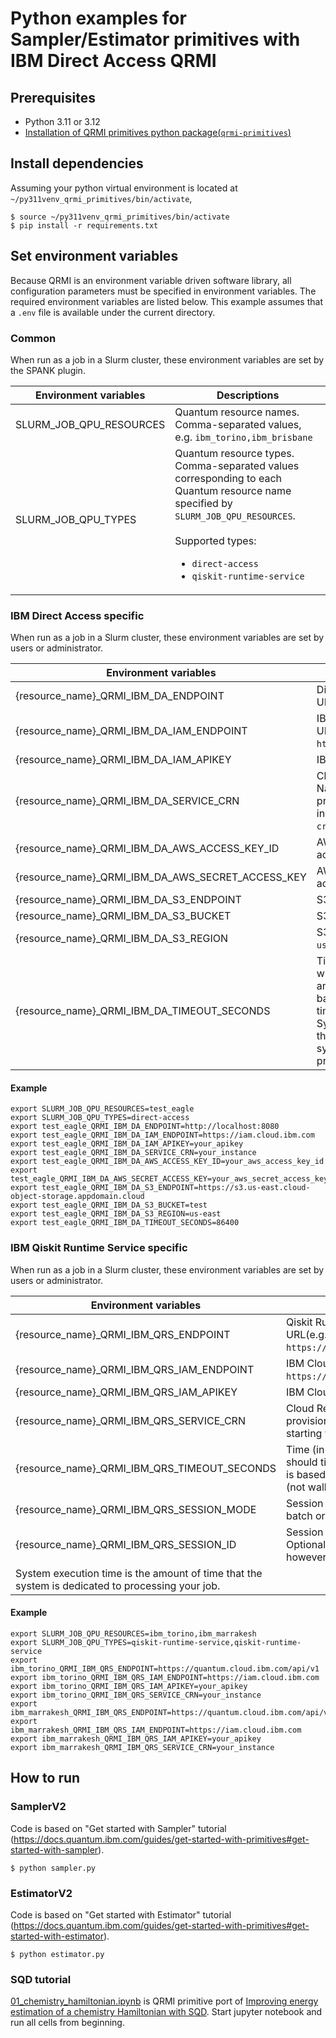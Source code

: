 # Python examples for Sampler/Estimator primitives with IBM Direct Access QRMI

## Prerequisites

* Python 3.11 or 3.12
* [Installation of QRMI primitives python package(`qrmi-primitives`)](../../README.md)

## Install dependencies

Assuming your python virtual environment is located at `~/py311venv_qrmi_primitives/bin/activate`,

```shell-session
$ source ~/py311venv_qrmi_primitives/bin/activate
$ pip install -r requirements.txt
```

## Set environment variables

Because QRMI is an environment variable driven software library, all configuration parameters must be specified in environment variables. The required environment variables are listed below. This example assumes that a `.env` file is available under the current directory.

### Common

When run as a job in a Slurm cluster, these environment variables are set by the SPANK plugin.

| Environment variables | Descriptions |
| ---- | ---- |
| SLURM_JOB_QPU_RESOURCES | Quantum resource names. Comma-separated values, e.g. `ibm_torino,ibm_brisbane` |
| SLURM_JOB_QPU_TYPES | Quantum resource types. Comma-separated values corresponding to each Quantum resource name specified by `SLURM_JOB_QPU_RESOURCES`.<br><br>Supported types:<ul><li>`direct-access`</li><li>`qiskit-runtime-service`</li></ul> |

### IBM Direct Access specific

When run as a job in a Slurm cluster, these environment variables are set by users or administrator.

| Environment variables | Descriptions |
| ---- | ---- |
| {resource_name}_QRMI_IBM_DA_ENDPOINT | Direct Access endpoint URL |
| {resource_name}_QRMI_IBM_DA_IAM_ENDPOINT | IBM Cloud IAM endpoint URL(e.g. `https://iam.cloud.ibm.com`) |
| {resource_name}_QRMI_IBM_DA_IAM_APIKEY | IBM Cloud IAM API Key |
| {resource_name}_QRMI_IBM_DA_SERVICE_CRN | Cloud Resource Name(CRN) of the provisioned Direct Access instance, starting with `crn:v1:`. |
| {resource_name}_QRMI_IBM_DA_AWS_ACCESS_KEY_ID | AWS Access Key ID to access S3 bucket |
| {resource_name}_QRMI_IBM_DA_AWS_SECRET_ACCESS_KEY | AWS Secret Access Key to access S3 bucket |
| {resource_name}_QRMI_IBM_DA_S3_ENDPOINT | S3 endpoint URL |
| {resource_name}_QRMI_IBM_DA_S3_BUCKET | S3 bucket name |
| {resource_name}_QRMI_IBM_DA_S3_REGION | S3 bucket region name(e.g. `us-east`) |
| {resource_name}_QRMI_IBM_DA_TIMEOUT_SECONDS | Time (in seconds) after which job should time out and get cancelled. It is based on system execution time (not wall clock time). System execution time is the amount of time that the system is dedicated to processing your job. |

#### Example
```shell-session
export SLURM_JOB_QPU_RESOURCES=test_eagle
export SLURM_JOB_QPU_TYPES=direct-access
export test_eagle_QRMI_IBM_DA_ENDPOINT=http://localhost:8080
export test_eagle_QRMI_IBM_DA_IAM_ENDPOINT=https://iam.cloud.ibm.com
export test_eagle_QRMI_IBM_DA_IAM_APIKEY=your_apikey
export test_eagle_QRMI_IBM_DA_SERVICE_CRN=your_instance
export test_eagle_QRMI_IBM_DA_AWS_ACCESS_KEY_ID=your_aws_access_key_id
export test_eagle_QRMI_IBM_DA_AWS_SECRET_ACCESS_KEY=your_aws_secret_access_key
export test_eagle_QRMI_IBM_DA_S3_ENDPOINT=https://s3.us-east.cloud-object-storage.appdomain.cloud
export test_eagle_QRMI_IBM_DA_S3_BUCKET=test
export test_eagle_QRMI_IBM_DA_S3_REGION=us-east
export test_eagle_QRMI_IBM_DA_TIMEOUT_SECONDS=86400
```

### IBM Qiskit Runtime Service specific

When run as a job in a Slurm cluster, these environment variables are set by users or administrator.

| Environment variables | Descriptions |
| ---- | ---- |
| {resource_name}_QRMI_IBM_QRS_ENDPOINT | Qiskit Runtime Service endpoint URL(e.g. `https://quantum.cloud.ibm.com/api`) |
| {resource_name}_QRMI_IBM_QRS_IAM_ENDPOINT | IBM Cloud IAM endpoint URL(e.g. `https://iam.cloud.ibm.com`) |
| {resource_name}_QRMI_IBM_QRS_IAM_APIKEY | IBM Cloud IAM API Key |
| {resource_name}_QRMI_IBM_QRS_SERVICE_CRN | Cloud Resource Name(CRN) of the provisioned Direct Access instance, starting with `crn:v1:`. |
| {resource_name}_QRMI_IBM_QRS_TIMEOUT_SECONDS | Time (in seconds) after which job should time out and get cancelled. It is based on system execution time (not wall clock time).
| {resource_name}_QRMI_IBM_QRS_SESSION_MODE | Session mode, default='dedicated', batch or dedicated. |
| {resource_name}_QRMI_IBM_QRS_SESSION_ID | Session ID, set by acquire function. Optional for acquire function, however, required other functions. |
System execution time is the amount of time that the system is dedicated to processing your job. |

#### Example
```shell-session
export SLURM_JOB_QPU_RESOURCES=ibm_torino,ibm_marrakesh
export SLURM_JOB_QPU_TYPES=qiskit-runtime-service,qiskit-runtime-service
export ibm_torino_QRMI_IBM_QRS_ENDPOINT=https://quantum.cloud.ibm.com/api/v1
export ibm_torino_QRMI_IBM_QRS_IAM_ENDPOINT=https://iam.cloud.ibm.com
export ibm_torino_QRMI_IBM_QRS_IAM_APIKEY=your_apikey
export ibm_torino_QRMI_IBM_QRS_SERVICE_CRN=your_instance
export ibm_marrakesh_QRMI_IBM_QRS_ENDPOINT=https://quantum.cloud.ibm.com/api/v1
export ibm_marrakesh_QRMI_IBM_QRS_IAM_ENDPOINT=https://iam.cloud.ibm.com
export ibm_marrakesh_QRMI_IBM_QRS_IAM_APIKEY=your_apikey
export ibm_marrakesh_QRMI_IBM_QRS_SERVICE_CRN=your_instance
```

## How to run

### SamplerV2

Code is based on "Get started with Sampler" tutorial (https://docs.quantum.ibm.com/guides/get-started-with-primitives#get-started-with-sampler).

```shell-session
$ python sampler.py
```

### EstimatorV2

Code is based on "Get started with Estimator" tutorial (https://docs.quantum.ibm.com/guides/get-started-with-primitives#get-started-with-estimator).

```shell-session
$ python estimator.py
```

### SQD tutorial

[01_chemistry_hamiltonian.ipynb](./01_chemistry_hamiltonian.ipynb) is QRMI primitive port of [Improving energy estimation of a chemistry Hamiltonian with SQD](https://github.com/Qiskit/qiskit-addon-sqd/blob/main/docs/tutorials/01_chemistry_hamiltonian.ipynb). Start jupyter notebook and run all cells from beginning.
